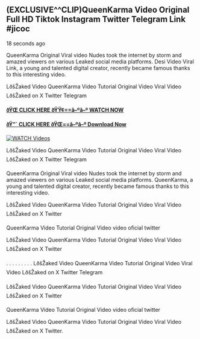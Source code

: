 ## (EXCLUSIVE^^CLIP)QueenKarma Video Original Full HD Tiktok Instagram Twitter Telegram Link #jicoc

18 seconds ago

QueenKarma Original Viral video Nudes took the internet by storm and amazed viewers on various Leaked social media platforms. Desi Video Viral Link, a young and talented digital creator, recently became famous thanks to this interesting video.

LðšŽaked Video QueenKarma Video Tutorial Original Video Viral Video LðšŽaked on X Twitter Telegram

**[ðŸŒ CLICK HERE ðŸŸ¢==â–ºâ–º WATCH NOW](https://clips-mediaa.blogspot.com/2025/02/video-viral-download.html)**

**[ðŸ”´ CLICK HERE ðŸŒ==â–ºâ–º Download Now](https://clips-mediaa.blogspot.com/2025/02/video-viral-download.html)**

[![WATCH Videos](https://i.imgur.com/dJHk4Zq.gif)](https://clips-mediaa.blogspot.com/2025/02/video-viral-download.html)

LðšŽaked Video QueenKarma Video Tutorial Original Video Viral Video LðšŽaked on X Twitter Telegram

QueenKarma Original Viral video Nudes took the internet by storm and amazed viewers on various Leaked social media platforms. QueenKarma, a young and talented digital creator, recently became famous thanks to this interesting video.

LðšŽaked Video QueenKarma Video Tutorial Original Video Viral Video LðšŽaked on X Twitter

QueenKarma Video Tutorial Original Video video oficial twitter

LðšŽaked Video QueenKarma Video Tutorial Original Video Viral Video LðšŽaked on X Twitter

. . . . . . . . . LðšŽaked Video QueenKarma Video Tutorial Original Video Viral Video LðšŽaked on X Twitter Telegram

LðšŽaked Video QueenKarma Video Tutorial Original Video Viral Video LðšŽaked on X Twitter

QueenKarma Video Tutorial Original Video video oficial twitter

LðšŽaked Video QueenKarma Video Tutorial Original Video Viral Video LðšŽaked on X Twitter.
